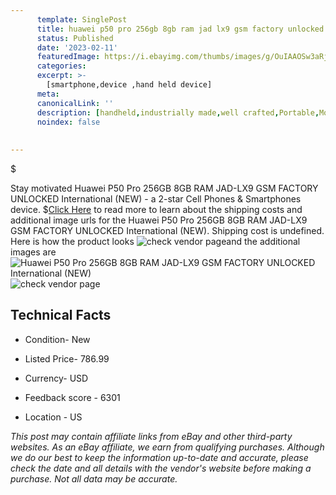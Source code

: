 ```yaml
---
      template: SinglePost
      title: huawei p50 pro 256gb 8gb ram jad lx9 gsm factory unlocked international new 
      status: Published
      date: '2023-02-11'
      featuredImage: https://i.ebayimg.com/thumbs/images/g/OuIAAOSw3aRjUAsY/s-l225.jpg
      categories: 
      excerpt: >-
        [smartphone,device ,hand held device]
      meta:
      canonicalLink: ''
      description: [handheld,industrially made,well crafted,Portable,Mobile,Compact,Convenient,Lightweight,Maneuverable,Man-portable,Miniature,Carriable,Hand-held,Light,Holdable,Transportable,Mobile device,Pocket-sized,On-the-go,Wireless,Cordless,Compact size,Convenient size, smartphone,device ,hand held device]
      noindex: false
      
        
---
```

$

Stay motivated Huawei P50 Pro 256GB 8GB RAM JAD-LX9 GSM FACTORY UNLOCKED International (NEW) - a 2-star Cell Phones & Smartphones device.
$[Click Here](https://www.ebay.com/itm/325242591639?hash=item4bb9f81997%3Ag%3AOuIAAOSw3aRjUAsY&amdata=enc%3AAQAHAAAA4Pt3vhncbhxqbac5XwgoLWfaNcarlcawRuqu7X8BnCXls8gKfireUV%2Bdan4%2F%2B5M2MI8mrTFryunvLveH%2FHa8uyW9piLUkfSoDmHOK8PulWQ%2BNqWxSdbK89xwVZvLHLmeHBt0niH51hfaV9WCM%2FJWUXEsOflWO%2BJ7ZjJiSLL6pzT2HcZecy0Z6WGPtqNdAXLrzG5GnEV2DeMzBs1G6vRVtpTZt307ATE2rZVlQRPvcy8pKD4fUPQbICwu0GJvLAA0368tEEOVZ2tfR4RzO9%2BMXDe3Tnh1lcu0NN7DnsMTHPqB&mkevt=1&mkcid=1&mkrid=711-53200-19255-0&campid=%253CePNCampaignId%253E&customid=%253CreferenceId%253E&toolid=10049) to read more to learn about the shipping costs and additional image urls for the Huawei P50 Pro 256GB 8GB RAM JAD-LX9 GSM FACTORY UNLOCKED International (NEW). Shipping cost is undefined. Here is how the product looks ![check vendor page](https://i.ebayimg.com/thumbs/images/g/OuIAAOSw3aRjUAsY/s-l225.jpg)and the additional images are![Huawei P50 Pro 256GB 8GB RAM JAD-LX9 GSM FACTORY UNLOCKED International (NEW)](https://i.ebayimg.com/images/g/OuIAAOSw3aRjUAsY/s-l960.jpg)![check vendor page](https://origin-galleryplus.ebayimg.com/ws/web/325242591639_2_0_1/225x225.jpg,https://origin-galleryplus.ebayimg.com/ws/web/325242591639_3_0_1/225x225.jpg,https://origin-galleryplus.ebayimg.com/ws/web/325242591639_4_0_1/225x225.jpg,https://origin-galleryplus.ebayimg.com/ws/web/325242591639_5_0_1/225x225.jpg)



 ## Technical Facts 



     
      

 - Condition- New 


      

 - Listed Price- 786.99 


      

 - Currency- USD 


      

 - Feedback score - 6301 


      

 - Location - US 


      
      

 *_This post may contain affiliate links from eBay and other third-party websites. As an eBay affiliate, we earn from qualifying purchases. Although we do our best to keep the information up-to-date and accurate, please check the date and all details with the vendor's website before making a purchase. Not all data may be accurate._*






